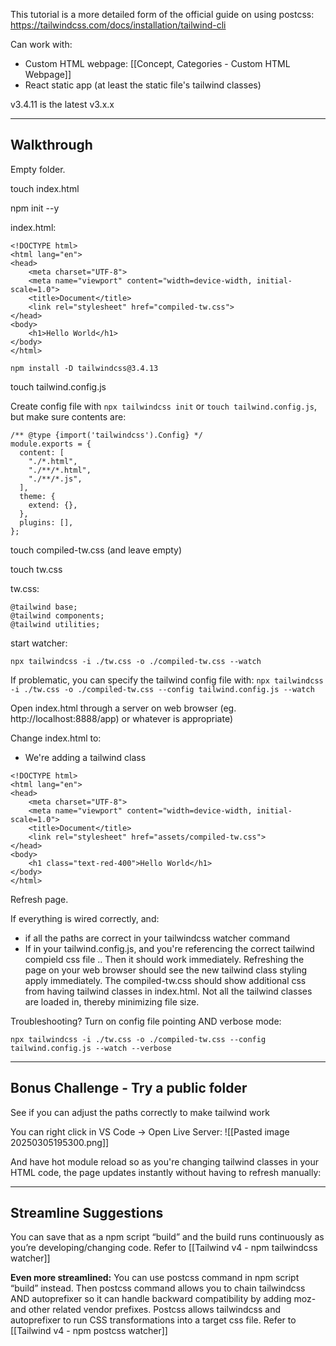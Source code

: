 This tutorial is a more detailed form of the official guide on using postcss:
https://tailwindcss.com/docs/installation/tailwind-cli

Can work with:
- Custom HTML webpage: [[Concept, Categories - Custom HTML Webpage]]
- React static app (at least the static file's tailwind classes)

v3.4.11 is the latest v3.x.x

---

## Walkthrough

Empty folder.

touch index.html

npm init --y

index.html:
```
<!DOCTYPE html>
<html lang="en">
<head>
    <meta charset="UTF-8">
    <meta name="viewport" content="width=device-width, initial-scale=1.0">
    <title>Document</title>
    <link rel="stylesheet" href="compiled-tw.css">
</head>
<body>
    <h1>Hello World</h1>
</body>
</html>
```


```
npm install -D tailwindcss@3.4.13
```

touch tailwind.config.js

Create config file with `npx tailwindcss init` or `touch tailwind.config.js`, but make sure contents are:
```
/** @type {import('tailwindcss').Config} */
module.exports = {  
  content: [  
    "./*.html",
    "./**/*.html",  
    "./**/*.js",  
  ],  
  theme: {  
    extend: {},  
  },  
  plugins: [],  
};
```

touch compiled-tw.css (and leave empty)

touch tw.css

tw.css:
```
@tailwind base;
@tailwind components;
@tailwind utilities;
```


start watcher:
```
npx tailwindcss -i ./tw.css -o ./compiled-tw.css --watch
```

If problematic, you can specify the tailwind config file with:
`npx tailwindcss -i ./tw.css -o ./compiled-tw.css --config tailwind.config.js --watch`

Open index.html through a server on web browser (eg. http://localhost:8888/app) or whatever is appropriate)

Change index.html to:
- We're adding a tailwind class
```
<!DOCTYPE html>
<html lang="en">
<head>
    <meta charset="UTF-8">
    <meta name="viewport" content="width=device-width, initial-scale=1.0">
    <title>Document</title>
    <link rel="stylesheet" href="assets/compiled-tw.css">
</head>
<body>
    <h1 class="text-red-400">Hello World</h1>
</body>
</html>
```


Refresh page. 


If everything is wired correctly, and:
- if all the paths are correct in your tailwindcss watcher command
- If in your tailwind.config.js, and you're referencing the correct tailwind compield css file
.. Then it should work immediately. Refreshing the page on your web browser should see the new tailwind class styling apply immediately. The compiled-tw.css should show additional css from having tailwind classes in index.html. Not all the tailwind classes are loaded in, thereby minimizing file size.

Troubleshooting? Turn on config file pointing AND verbose mode:
```
npx tailwindcss -i ./tw.css -o ./compiled-tw.css --config tailwind.config.js --watch --verbose
```



---

## Bonus Challenge - Try a public folder

See if you can adjust the paths correctly to make tailwind work

You can right click in VS Code -> Open Live Server:
![[Pasted image 20250305195300.png]]

And have hot module reload so as you're changing tailwind classes in your HTML code, the page updates instantly without having to refresh manually:

---

## **Streamline Suggestions**

You can save that as a npm script “build” and the build runs continuously as you’re developing/changing code. Refer to [[Tailwind v4 - npm tailwindcss watcher]]

**Even more streamlined:**
You can use postcss command in npm script “build” instead. Then postcss command allows you to chain tailwindcss AND autoprefixer so it can handle backward compatibility by adding moz- and other related vendor prefixes. Postcss allows tailwindcss and autoprefixer to run CSS transformations into a target css file. Refer to [[Tailwind v4 - npm postcss watcher]]